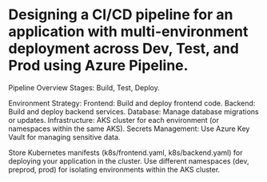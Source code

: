 # Designing a CI/CD pipeline for an application with multi-environment deployment across Dev, Test, and Prod using Azure Pipeline.

Pipeline Overview
Stages: Build, Test, Deploy.

Environment Strategy:
Frontend: Build and deploy frontend code.
Backend: Build and deploy backend services.
Database: Manage database migrations or updates.
Infrastructure: AKS cluster for each environment (or namespaces within the same AKS).
Secrets Management: Use Azure Key Vault for managing sensitive data.

Store Kubernetes manifests (k8s/frontend.yaml, k8s/backend.yaml) for deploying your application in the cluster.
Use different namespaces (dev, preprod, prod) for isolating environments within the AKS cluster.
